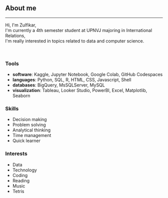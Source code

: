 <h2>About me</h2>

<hr>

Hi, I'm Zulfikar,<br>
I'm currently a 4th semester student at UPNVJ majoring in International Relations,<br>
I'm really interested in topics related to data and computer science.

<br>

### Tools

- <strong>software</strong>: Kaggle, Jupyter Notebook, Google Colab, GitHub Codespaces
- <strong>languages</strong>: Python, SQL, R, HTML, CSS, Javascript, Shell
- <strong>databases</strong>: BigQuery, MsSQLServer, MySQL
- <strong>visualization</strong>: Tableau, Looker Studio, PowerBI, Excel, Matplotlib, Seaborn


### Skills

- Decision making
- Problem solving
- Analytical thinking
- Time management
- Quick learner


### Interests

- Data
- Technology
- Coding
- Reading
- Music
- Tetris
